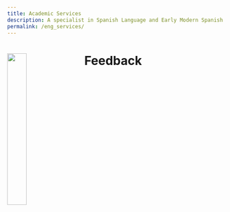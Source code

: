 ```yaml
---
title: Academic Services
description: A specialist in Spanish Language and Early Modern Spanish Literature
permalink: /eng_services/
---
```


# <img align="left" src='/assets/images/services/feedback.jpg' width='30%' style='margin-right:1em' > Feedback